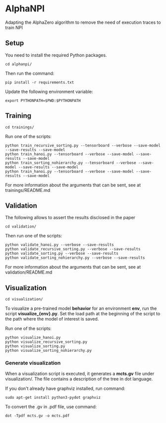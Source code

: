 # AlphaNPI

Adapting the AlphaZero algorithm to remove the need of execution traces to train NPI

## Setup
You need to install the required Python packages.

    cd alphanpi/

Then run the command:

    pip install -r requirements.txt


Update the following environment variable:

    export PYTHONPATH=$PWD:$PYTHONPATH

## Training

    cd trainings/

Run one of the scripts:

    python train_recursive_sorting.py --tensorboard --verbose --save-model --save-results --save-model
    python train_hanoi.py --tensorboard --verbose --save-model --save-results --save-model
    python train_sorting_nohierarchy.py --tensorboard --verbose --save-model --save-results --save-model
    python train_hanoi.py --tensorboard --verbose --save-model --save-results --save-model
For more information about the arguments that can be sent, see at trainings/README.md
    

## Validation

The following allows to assert the results disclosed in the paper

    cd validation/

Then run one of the scripts:


    python validate_hanoi.py --verbose --save-results
    python validate_recursive_sorting.py --verbose --save-results
    python validate_sorting.py --verbose --save-results
    python validate_sorting_nohierarchy.py --verbose --save-results
For more information about the arguments that can be sent, see at validation/README.md

    
## Visualization

    cd visualization/

To visualize a pre-trained model **behavior** for an environment **env**, run the script **visualize_{env}.py**. Set the load path at the beginning of the script to the path where the model of interest is saved.

Run one of the scripts:

    python visualize_hanoi.py
    python visualize_recursive_sorting.py
    python visualize_sorting.py
    python visualize_sorting_nohierarchy.py
    
    
### Generate visualization
When a visualization script is executed, it generates a **mcts.gv** file under visualization/. The file contains a description of the tree in dot language. 

If you don't already have graphviz installed, run command:

    sudo apt-get install python3-pydot graphviz

To convert the .gv in .pdf file, use command:

    dot -Tpdf mcts.gv -o mcts.pdf



    
    
